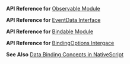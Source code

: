 **API Reference for** [Observable Module](https://docs.nativescript.org/api-reference/modules/_data_observable_)

**API Reference for** [EventData Interface](https://docs.nativescript.org/api-reference/interfaces/_data_observable_.eventdata)

**API Reference for** [Bindable Module](https://docs.nativescript.org/api-reference/modules/_ui_core_bindable_)

**API Reference for** [BindingOptions Intergace](https://docs.nativescript.org/api-reference/interfaces/_ui_core_bindable_.bindingoptions)

**See Also** [Data Binding Concepts in NativeScript](https://docs.nativescript.org/core-concepts/data-binding)

